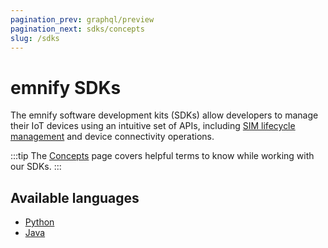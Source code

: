```yaml
---
pagination_prev: graphql/preview
pagination_next: sdks/concepts
slug: /sdks
---
```


# emnify SDKs

The emnify software development kits (SDKs) allow developers to manage their IoT devices using an intuitive set of APIs, including [SIM lifecycle management](/services/sim-lifecycle-management) and device connectivity operations.

:::tip
The [Concepts](/sdks/concepts) page covers helpful terms to know while working with our SDKs.
:::

## Available languages

- [Python](/sdks/python/quickstart)
- [Java](/sdks/java/quickstart)
